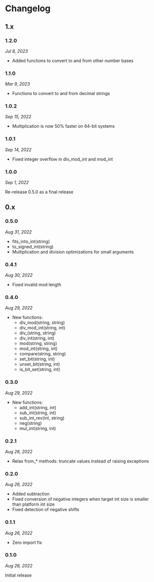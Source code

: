 # Changelog

## 1.x

### 1.2.0

*Jul 8, 2023*

* Added functions to convert to and from other number bases

### 1.1.0

*Mar 9, 2023*

* Functions to convert to and from decimal strings

### 1.0.2

*Sep 15, 2022*

* Multiplication is now 50% faster on 64-bit systems

### 1.0.1

*Sep 14, 2022*

* Fixed integer overflow in div_mod_int and mod_int

### 1.0.0

*Sep 1, 2022*

Re-release 0.5.0 as a final release

## 0.x

### 0.5.0

*Aug 31, 2022*

* fits_into_int(string)
* to_signed_int(string)
* Multiplication and division optimizations for small arguments

### 0.4.1

*Aug 30, 2022*

* Fixed invalid mod length

### 0.4.0

*Aug 29, 2022*

* New functions:
  * div_mod(string, string)
  * div_mod_int(string, int)
  * div_(string, string)
  * div_int(string, int)
  * mod(string, string)
  * mod_int(string, int)
  * compare(string, string)
  * set_bit(string, int)
  * unset_bit(string, int)
  * is_bit_set(string, int)

### 0.3.0

*Aug 29, 2022*

* New functions:
  * add_int(string, int)
  * sub_int(string, int)
  * sub_int_rev(int, string)
  * neg(string)
  * mul_int(string, int)

### 0.2.1

*Aug 26, 2022*

* Relax from_* methods: truncate values instead of raising exceptions

### 0.2.0

*Aug 26, 2022*

* Added subtraction
* Fixed conversion of negative integers when target int size is smaller than platform int size
* Fixed detection of negative shifts

### 0.1.1

*Aug 26, 2022*

* Zero import fix

### 0.1.0

*Aug 26, 2022*

Initial release
